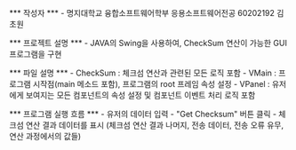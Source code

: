 
*** 작성자 ***
    - 명지대학교 융합소프트웨어학부 응용소프트웨어전공 60202192 김초원

*** 프로젝트 설명 ***
    - JAVA의 Swing을 사용하여, CheckSum 연산이 가능한 GUI 프로그램을 구현

*** 파일 설명 ***
    - CheckSum : 체크섬 연산과 관련된 모든 로직 포함
    - VMain : 프로그램 시작점(main 메소드 포함), 프로그램의 root 프레임 속성 설정
    - VPanel : 유저에게 보여지는 모든 컴포넌트의 속성 설정 및 컴포넌트 이벤트 처리 로직 포함

*** 프로그램 실행 흐름 ***
    - 유저의 데이터 입력
    - "Get Checksum" 버튼 클릭
    - 체크섬 연산 결과 데이터를 표시 (체크섬 연산 결과 나머지, 전송 데이터, 전송 오류 유무, 연산 과정에서의 값들)
